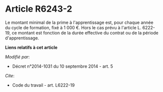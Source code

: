 # Article R6243-2

Le montant minimal de la prime à l'apprentissage est, pour chaque année du cycle de formation, fixé à 1 000 €. Hors le cas
prévu à l'article L. 6222-19, ce montant est fonction de la durée effective du contrat ou de la période d'apprentissage.

**Liens relatifs à cet article**

_Modifié par_:

  - Décret n°2014-1031 du 10 septembre 2014 - art. 5

_Cite_:

  - Code du travail - art. L6222-19
